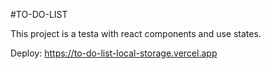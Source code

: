 #TO-DO-LIST 

This project is a testa with react components and use states.


Deploy: https://to-do-list-local-storage.vercel.app

